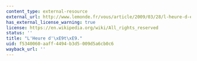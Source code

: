 ```yaml
---
content_type: external-resource
external_url: http://www.lemonde.fr/vous/article/2009/03/28/l-heure-d-ete_1173628_3238.html
has_external_license_warning: true
license: https://en.wikipedia.org/wiki/All_rights_reserved
status: ''
title: "L'Heure d'\xE9t\xE9."
uid: f5340060-aaff-4494-b3d5-009d5a6cb0c6
wayback_url: ''
---
```

